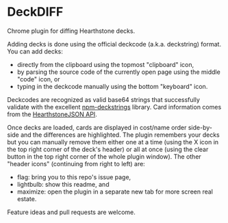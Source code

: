 # DeckDIFF

Chrome plugin for diffing Hearthstone decks.

Adding decks is done using the official deckcode (a.k.a. deckstring) format.
You can add decks:

- directly from the clipboard using the topmost "clipboard" icon,
- by parsing the source code of the currently open page using the middle "code" icon, or
- typing in the deckcode manually using the bottom "keyboard" icon.

Deckcodes are recognized as valid base64 strings that successfully validate with the excellent [npm-deckstrings](https://github.com/HearthSim/npm-deckstrings) library.
Card information comes from the [HearthstoneJSON API](https://api.hearthstonejson.com/v1/latest/enUS/cards.collectible.json).

Once decks are loaded, cards are displayed in cost/name order side-by-side and the differences are highlighted.
The plugin remembers your decks but you can manually remove them either one at a time (using the X icon in the top right corner of the deck's header) or all at once (using the clear button in the top right corner of the whole plugin window).
The other "header icons" (continuing from right to left) are:

- flag: bring you to this repo's issue page,
- lightbulb: show this readme, and
- maximize: open the plugin in a separate new tab for more screen real estate.

Feature ideas and pull requests are welcome.
